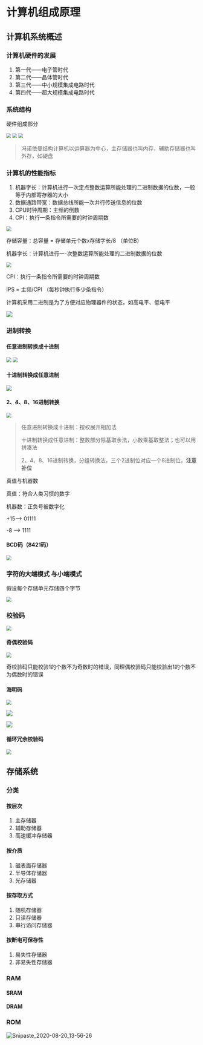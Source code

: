 # 计算机组成原理

## 计算机系统概述

### 计算机硬件的发展

1. 第一代——电子管时代
2. 第二代——晶体管时代
3. 第三代——中小规模集成电路时代
4. 第四代——超大规模集成电路时代

### 系统结构

硬件组成部分

<img src="images/Snipaste_2020-08-17_08-41-53.png" style="zoom:75%;" />

<img src="images/Snipaste_2020-08-17_08-50-50.png" style="zoom:75%;" />

<img src="images/Snipaste_2020-08-17_08-52-20.png" style="zoom:75%;" />

> 冯诺依曼结构计算机以运算器为中心，主存储器也叫内存，辅助存储器也叫外存，如硬盘

### 计算机的性能指标

1. 机器字长：计算机进行一次定点整数运算所能处理的二进制数据的位数，一般等于内部寄存器的大小
2. 数据通路带宽：数据总线所能一次并行传送信息的位数
3. CPU时钟周期：主频的倒数
4. CPI：执行一条指令所需要的时钟周期数

<img src="images/Snipaste_2020-07-01_17-13-35.png" style="zoom:80%;" />

存储容量：总容量 = 存储单元个数x存储字长/8 （单位B）

机器字长：计算机进行一-次整数运算所能处理的二进制数据的位数

<img src="images/Snipaste_2020-07-02_09-02-33.png" style="zoom:80%;" />

CPI：执行一条指令所需要的时钟周期数

IPS = 主频/CPI  （每秒钟执行多少条指令）

计算机采用二进制是为了方便对应物理器件的状态，如高电平、低电平

![](images/Snipaste_2020-07-02_13-18-19.png)

### 进制转换

#### 任意进制转换成十进制

<img src="images/Snipaste_2020-07-02_09-37-40.png" style="zoom:80%;" />

<img src="images/Snipaste_2020-07-02_09-38-39.png" style="zoom:80%;" />

#### 十进制转换成任意进制

<img src="images/Snipaste_2020-07-02_09-39-06.png" style="zoom:90%;" />

#### 2、4、8、16进制转换

<img src="images/Snipaste_2020-07-02_09-39-43.png" style="zoom:80%;" />

> 任意进制转换成十进制：按权展开相加法
>
> 十进制转换成任意进制：整数部分除基取余法，小数乘基取整法；也可以用拼凑法
>
> 2、4、8、16进制转换，分组转换法，三个2进制位对应一个8进制位，**注意补位**

真值与机器数

真值：符合人类习惯的数字

机器数：正负号被数字化

+15——> 01111

-8 ——> 1111

#### BCD码（8421码）

<img src="images/Snipaste_2020-07-02_10-09-45.png" style="zoom:80%;" />

### 字符的大端模式 与小端模式

假设每个存储单元存储四个字节

<img src="images/Snipaste_2020-07-02_10-36-13.png" style="zoom:80%;" />

### 校验码

<img src="images/Snipaste_2020-07-02_12-38-17.png" style="zoom:80%;" />

#### 奇偶校验码

<img src="images/Snipaste_2020-07-02_12-39-21.png" style="zoom:80%;" />

奇校验码只能校验1的个数不为奇数时的错误，同理偶校验码只能校验出1的个数不为偶数时的错误

#### 海明码

<img src="images/Snipaste_2020-07-02_12-59-43.png" style="zoom:80%;" />

![](images/Snipaste_2020-07-02_13-03-04.png)

![](images/Snipaste_2020-07-02_13-01-47.png)

#### 循环冗余校验码

<img src="images/Snipaste_2020-07-02_13-16-33.png" style="zoom:80%;" />

## 存储系统

### 分类

#### 按层次

1. 主存储器
2. 辅助存储器
3. 高速缓冲存储器

#### 按介质

1. 磁表面存储器
2. 半导体存储器
3. 光存储器

#### 按存取方式

1. 随机存储器
2. 只读存储器
3. 串行访问存储器

#### 按断电可保存性

1. 易失性存储器
2. 非易失性存储器

### RAM

#### SRAM

#### DRAM



### ROM











![Snipaste_2020-08-20_13-56-26](images/Snipaste_2020-08-20_13-56-26.png)